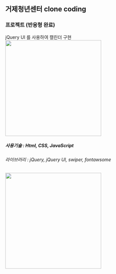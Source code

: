 ## 거제청년센터 clone coding

### 프로젝트 (반응형 완료)
jQuery UI 를 사용하여 캘린더 구현
<img src="https://user-images.githubusercontent.com/107607247/196365709-16a19e63-314e-44f5-a19f-b62b6b92bbfa.png" width="300px">

##### 사용기술 : Html, CSS, JavaScript
###### 라이브러리 : jQuery, jQuery UI, swiper, fontawsome

<img src="https://user-images.githubusercontent.com/107607247/196354523-5b94d688-7f42-4447-8bbf-813f424d79e3.png"  width="300px">



